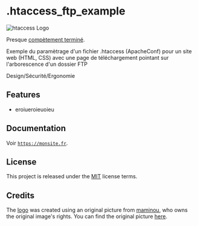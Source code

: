 # .htaccess_ftp_example

![htaccess Logo](logo.png)

Presque [compètement terminé](docs/).

<p>Exemple du paramètrage d'un fichier .htaccess (ApacheConf) pour un site web (HTML, CSS) avec une page de téléchargement pointant sur l'arborescence d'un dossier FTP</p>
<p>Design/Sécurité/Ergonomie</p>

## Features

* eroiueroieuoieu 

## Documentation

Voir [`https://monsite.fr`](https://monsite.fr).

## License

This project is released under the [MIT](LICENSE.md) license terms.

## Credits

The [logo](logo.png) was created using an original picture from [maminou](https://site), who owns the original image's rights.
You can find the original picture [here](https://site).
